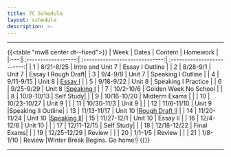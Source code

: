 ```yaml
---
title: 7C Schedule
layout: schedule
description: >-
---
```


---
{{<table "mw8 center dt--fixed">}}
| Week  |          Dates          |                 Content                  |             Homework      |             
|:---:|    :------------------:|             :-----------------------------:| :-------------------------:|
|  1 |  8/21-8/25           | Intro and Unit 7 |  Essay I Outline        |
|  2 |  8/28-9/1            | Unit 7  | Essay I Rough Draft|
|  3 |  9/4-9/8             | Unit 7  | Speaking I Outline         |
|  4 |  9/11-9/15           | Unit 8  | [Essay I](sks/fall2023/7C-english/assignment1/)         |
|  5 |  9/18-9/22           | Unit 8  | Speaking I  Practice |
|  6 |  9/25-9/29           | Unit 8  |[Speaking I](sks/fall2023/7C-english/assignment2/)              |
|  7 |  10/2-10/6           | Golden Week No School |       |
|  8 |  10/9-10/13          | Self Study|          |
|  9 |  10/16-10/20         | Midterm Exams  |       |
| 10 |  10/23-10/27         | Unit 9  | |
| 11 |  10/30-11/3          | Unit 9  | |
| 12 |  11/6-11/10          | Unit 9  |Speaking II Outline|
| 13 |  11/13-11/17         | Unit 10 |[Rough Draft II](sks/fall2023/7C-english/roughdraft2)             |
| 14 |  11/20-11/24         | Unit 10 |[Speaking II](sks/fall2023/7C-english/assignment3)|
| 15 |  11/27-12/1          | Unit 10 |  Essay II   |
| 16 |  12/4-12/8           | Unit 10 |             |
| 17 |  12/11-12/15         | Self Study|           |
| 18 |  12/18-12/22         | Final Exams|          |
| 19 |  12/25-12/29         | Review |              |
| 20 |  1/1-1/5             | Review |      |
| 21 |  1/8-1/10            | Review |Winter Break Begins. Go home!|
{{</table>}}

---